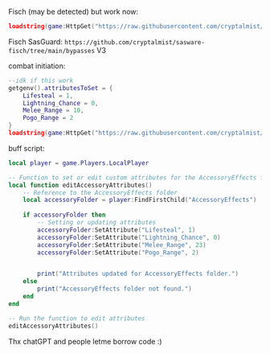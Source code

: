 Fisch (may be detected) but work now:
```lua
loadstring(game:HttpGet("https://raw.githubusercontent.com/cryptalmist/Mist/refs/heads/main/Fisch.lua"))()
```
Fisch SasGuard: `https://github.com/cryptalmist/sasware-fisch/tree/main/bypasses` V3

combat initiation:
```lua
--idk if this work
getgenv().attributesToSet = {
    Lifesteal = 1,
    Lightning_Chance = 0,
    Melee_Range = 10,
    Pogo_Range = 2
}
loadstring(game:HttpGet("https://raw.githubusercontent.com/cryptalmist/Mist/refs/heads/main/Combat-Initiation.lua"))()
```
buff script:
```lua
local player = game.Players.LocalPlayer

-- Function to set or edit custom attributes for the AccessoryEffects folder
local function editAccessoryAttributes()
    -- Reference to the AccessoryEffects folder
    local accessoryFolder = player:FindFirstChild("AccessoryEffects")
    
    if accessoryFolder then
        -- Setting or updating attributes
        accessoryFolder:SetAttribute("Lifesteal", 1)
        accessoryFolder:SetAttribute("Lightning_Chance", 0)
        accessoryFolder:SetAttribute("Melee_Range", 23)
        accessoryFolder:SetAttribute("Pogo_Range", 2)


        print("Attributes updated for AccessoryEffects folder.")
    else
        print("AccessoryEffects folder not found.")
    end
end

-- Run the function to edit attributes
editAccessoryAttributes()
```

Thx chatGPT and people letme borrow code :)
